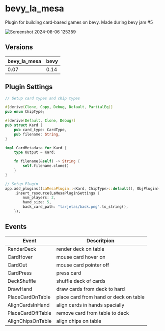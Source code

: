 # bevy_la_mesa

Plugin for building card-based games on bevy. Made during bevy jam #5

![Screenshot 2024-08-06 125359](https://github.com/user-attachments/assets/2ce34ebe-262c-43b6-85d8-4c81568ac199)

## Versions

| bevy_la_mesa | bevy |
| ------------ | -----|
| 0.07         | 0.14 |

## Plugin Settings 

```rust
// Setup card types and chip types

#[derive(Clone, Copy, Debug, Default, PartialEq)]
pub enum ChipType;

#[derive(Default, Clone, Debug)]
pub struct Kard {
    pub card_type: CardType,
    pub filename: String,
}

impl CardMetadata for Kard {
    type Output = Kard;

    fn filename(&self) -> String {
        self.filename.clone()
    }
}

// Setup Plugin
app.add_plugins((LaMesaPlugin::<Kard, ChipType>::default(), ObjPlugin))
    .insert_resource(LaMesaPluginSettings {
        num_players: 2,
        hand_size: 5,
        back_card_path: "tarjetas/back.png".to_string(),
    });
```

## Events

|   Event           | Descritpion                           |
| ----------------- | ------------------------------------- |
| RenderDeck        | render deck on table                  |
| CardHover         | mouse card hover on                   |
| CardOut           | mouse card pointer off                |
| CardPress         | press card                            |
| DeckShuffle       | shuffle deck of cards                 |
| DrawHand          | draw cards from deck to hard          |
| PlaceCardOnTable  | place card from hand or deck on table |
| AlignCardsInHand  | align cards in hands spacially        |
| PlaceCardOffTable | remove card from table to deck        |
| AlignChipsOnTable | align chips on table                  
